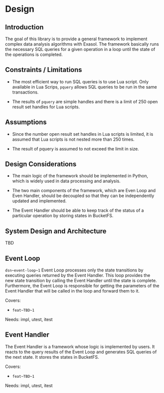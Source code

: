 # Design


## Introduction
The goal of this library is to provide a general framework to implement complex 
data analysis algorithms with Exasol. The framework basically runs the necessary 
SQL queries for a given operation in a loop until the state of the operations 
is completed.

## Constraints / Limitations

- The most efficient way to run SQL queries is to use Lua script.  Only 
available in Lua Scrips, `pquery` allows SQL queries to be run in the same 
transactions.

- The results of `pquery` are simple handles and there is a limit of 250 open 
result set handles for Lua scripts.


## Assumptions

- Since the number open result set handles in Lua scripts is limited, it is 
assumed that Lua scripts is not nested more than 250 times.

- The result of pquery is assumed to not exceed the limit in size.

## Design Considerations

- The main logic of the framework should be implemented in Python, which is 
widely used in data processing and analysis.

- The two main components of the framework, which are Even Loop and Even Handler, 
should be decoupled so that they can be independently updated and implemented.

- The Event Handler should be able to keep track of the status of a particular 
operation by storing states in BucketFS.


## System Design and Architecture
 
TBD 



## Event Loop
`dsn~event-loop~1`
Event Loop  processes only the state transitions by executing queries returned 
by the Event Handler. This loop provides the new state transition by calling 
the Event Handler until the state is complete. Furthermore, the Event Loop 
is responsible for getting the parameters of the Event Handler that will be 
called in the loop and forward them to it.

Covers:

* `feat~TBD~1`

Needs: impl, utest, itest


## Event Handler
The Event Handler is a framework whose logic is implemented by users. It reacts 
to the query results of  the Event Loop and generates SQL queries of the next 
state. It stores the states in BucketFS.

Covers:

* `feat~TBD~1`

Needs: impl, utest, itest